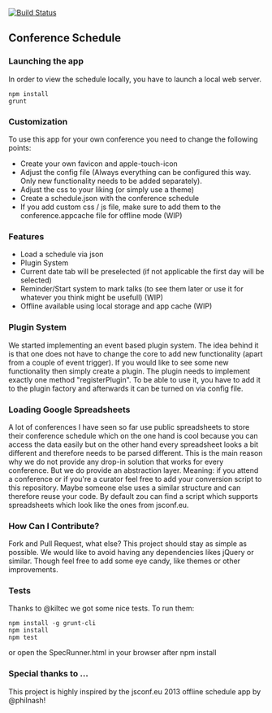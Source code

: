 [![Build Status](https://secure.travis-ci.org/glaubinix/conference-schedule.png?branch=master)](http://travis-ci.org/glaubinix/conference-schedule)

## Conference Schedule

### Launching the app
In order to view the schedule locally, you have to launch a local web server.

```
npm install
grunt
```

### Customization
To use this app for your own conference you need to change the following points:

* Create your own favicon and apple-touch-icon
* Adjust the config file (Always everything can be configured this way. Only new functionality needs to be added separately).
* Adjust the css to your liking (or simply use a theme)
* Create a schedule.json with the conference schedule
* If you add custom css / js file, make sure to add them to the conference.appcache file for offline mode (WIP)

### Features
* Load a schedule via json
* Plugin System
* Current date tab will be preselected (if not applicable the first day will be selected)
* Reminder/Start system to mark talks (to see them later or use it for whatever you think might be usefull) (WIP)
* Offline available using local storage and app cache (WIP)

### Plugin System
We started implementing an event based plugin system. The idea behind it is that one does not have to change the core to add new functionality (apart from a couple of event trigger).
If you would like to see some new functionality then simply create a plugin. The plugin needs to implement exactly one method "registerPlugin". To be able to use it, you have to add it to the plugin factory and afterwards it can be turned on via config file.

### Loading Google Spreadsheets
A lot of conferences I have seen so far use public spreadsheets to store their conference schedule which on the one hand is cool because you can access the data easily but on the other hand every spreadsheet looks a bit different and therefore needs to be parsed different.
This is the main reason why we do not provide any drop-in solution that works for every conference. But we do provide an abstraction layer.
Meaning: if you attend a conference or if you're a curator feel free to add your conversion script to this repository. Maybe someone else uses a similar structure and can therefore reuse your code. By default zou can find a script which supports spreadsheets which look like the ones from jsconf.eu.

### How Can I Contribute?
Fork and Pull Request, what else?
This project should stay as simple as possible. We would like to avoid having any dependencies likes jQuery or similar.
Though feel free to add some eye candy, like themes or other improvements.

### Tests
Thanks to @kiltec we got some nice tests. To run them:
```
npm install -g grunt-cli
npm install
npm test
```
or open the SpecRunner.html in your browser after npm install

### Special thanks to ...
This project is highly inspired by the jsconf.eu 2013 offline schedule app by @philnash!
